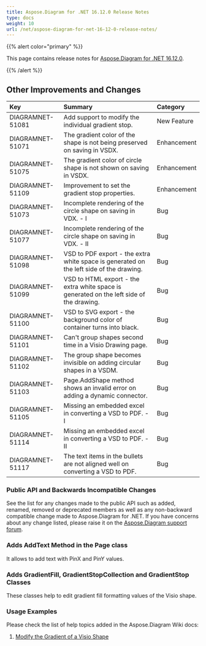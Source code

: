 ```yaml
---
title: Aspose.Diagram for .NET 16.12.0 Release Notes
type: docs
weight: 10
url: /net/aspose-diagram-for-net-16-12-0-release-notes/
---
```


{{% alert color="primary" %}} 

This page contains release notes for [Aspose.Diagram for .NET 16.12.0](https://www.nuget.org/packages/Aspose.Diagram/16.12.0).

{{% /alert %}} 
## **Other Improvements and Changes**

|**Key**|**Summary**|**Category**|
| :- | :- | :- |
|DIAGRAMNET-51081|Add support to modify the individual gradient stop.|New Feature|
|DIAGRAMNET-51071|The gradient color of the shape is not being preserved on saving in VSDX.|Enhancement|
|DIAGRAMNET-51075|The gradient color of circle shape is not shown on saving in VSDX.|Enhancement|
|DIAGRAMNET-51109|Improvement to set the gradient stop properties.|Enhancement|
|DIAGRAMNET-51073|Incomplete rendering of the circle shape on saving in VDX. - I|Bug|
|DIAGRAMNET-51077|Incomplete rendering of the circle shape on saving in VDX. - II|Bug|
|DIAGRAMNET-51098|VSD to PDF export - the extra white space is generated on the left side of the drawing.|Bug|
|DIAGRAMNET-51099|VSD to HTML export - the extra white space is generated on the left side of the drawing.|Bug|
|DIAGRAMNET-51100|VSD to SVG export - the background color of container turns into black.|Bug|
|DIAGRAMNET-51101|Can't group shapes second time in a Visio Drawing page.|Bug|
|DIAGRAMNET-51102|The group shape becomes invisible on adding circular shapes in a VSDM.|Bug|
|DIAGRAMNET-51103|Page.AddShape method shows an invalid error on adding a dynamic connector.|Bug|
|DIAGRAMNET-51105|Missing an embedded excel in converting a VSD to PDF. - I|Bug|
|DIAGRAMNET-51114|Missing an embedded excel in converting a VSD to PDF. -II|Bug|
|DIAGRAMNET-51117|The text items in the bullets are not aligned well on converting a VSD to PDF.|Bug|
### **Public API and Backwards Incompatible Changes**
See the list for any changes made to the public API such as added, renamed, removed or deprecated members as well as any non-backward compatible change made to Aspose.Diagram for .NET. If you have concerns about any change listed, please raise it on the [Aspose.Diagram support forum](https://forum.aspose.com/c/diagram/17).
### **Adds AddText Method in the Page class**
It allows to add text with PinX and PinY values.
### **Adds GradientFill, GradientStopCollection and GradientStop Classes**
These classes help to edit gradient fill formatting values of the Visio shape.
### **Usage Examples**
Please check the list of help topics added in the Aspose.Diagram Wiki docs:

1. [Modify the Gradient of a Visio Shape](http://www.aspose.com/docs/display/diagramnet/Modify+the+Gradient+of+a+Visio+Shape)
